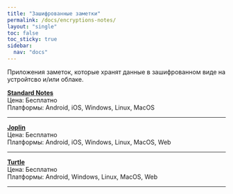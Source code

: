 ```yaml
---
title: "Зашифрованные заметки"
permalink: /docs/encryptions-notes/
layout: "single"
toc: false
toc_sticky: true
sidebar:
  nav: "docs"
---
```


Приложения заметок, которые хранят данные в зашифрованном виде на устройтсво и/или облаке.

**[Standard Notes](https://standardnotes.com/)**  
Цена: Бесплатно  
Платформы: Android, iOS, Windows, Linux, MacOS

---

**[Joplin](https://joplinapp.org/)**  
Цена: Бесплатно  
Платформы: Android, iOS, Windows, Linux, MacOS, Web

---

**[Turtle](https://turtlapp.com/)**  
Цена: Бесплатно  
Платформы: Android, Windows, Linux, MacOS, Web

---